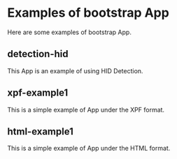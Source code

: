 # Examples of bootstrap App

Here are some examples of bootstrap App.
## detection-hid   
This App is an example of using HID Detection.  
## xpf-example1
This is a simple example of App under the XPF format.  
## html-example1
This is a simple example of App under the HTML format.  
